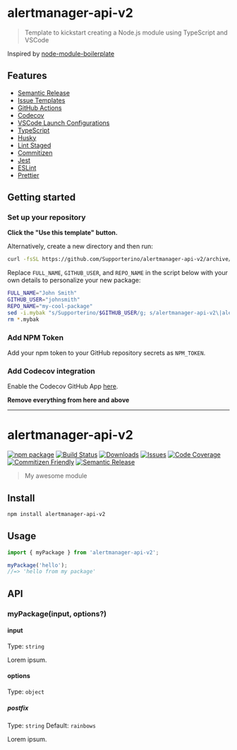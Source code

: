 # alertmanager-api-v2

> Template to kickstart creating a Node.js module using TypeScript and VSCode

Inspired by [node-module-boilerplate](https://github.com/sindresorhus/node-module-boilerplate)

## Features

- [Semantic Release](https://github.com/semantic-release/semantic-release)
- [Issue Templates](https://github.com/Supporterino/alertmanager-api-v2/tree/main/.github/ISSUE_TEMPLATE)
- [GitHub Actions](https://github.com/Supporterino/alertmanager-api-v2/tree/main/.github/workflows)
- [Codecov](https://about.codecov.io/)
- [VSCode Launch Configurations](https://github.com/Supporterino/alertmanager-api-v2/blob/main/.vscode/launch.json)
- [TypeScript](https://www.typescriptlang.org/)
- [Husky](https://github.com/typicode/husky)
- [Lint Staged](https://github.com/okonet/lint-staged)
- [Commitizen](https://github.com/search?q=commitizen)
- [Jest](https://jestjs.io/)
- [ESLint](https://eslint.org/)
- [Prettier](https://prettier.io/)

## Getting started

### Set up your repository

**Click the "Use this template" button.**

Alternatively, create a new directory and then run:

```bash
curl -fsSL https://github.com/Supporterino/alertmanager-api-v2/archive/main.tar.gz | tar -xz --strip-components=1
```

Replace `FULL_NAME`, `GITHUB_USER`, and `REPO_NAME` in the script below with your own details to personalize your new package:

```bash
FULL_NAME="John Smith"
GITHUB_USER="johnsmith"
REPO_NAME="my-cool-package"
sed -i.mybak "s/Supporterino/$GITHUB_USER/g; s/alertmanager-api-v2\|alertmanager-api-v2/$REPO_NAME/g; s/Lars Roth/$FULL_NAME/g" package.json package-lock.json README.md
rm *.mybak
```

### Add NPM Token

Add your npm token to your GitHub repository secrets as `NPM_TOKEN`.

### Add Codecov integration

Enable the Codecov GitHub App [here](https://github.com/apps/codecov).

**Remove everything from here and above**

---

# alertmanager-api-v2

[![npm package][npm-img]][npm-url]
[![Build Status][build-img]][build-url]
[![Downloads][downloads-img]][downloads-url]
[![Issues][issues-img]][issues-url]
[![Code Coverage][codecov-img]][codecov-url]
[![Commitizen Friendly][commitizen-img]][commitizen-url]
[![Semantic Release][semantic-release-img]][semantic-release-url]

> My awesome module

## Install

```bash
npm install alertmanager-api-v2
```

## Usage

```ts
import { myPackage } from 'alertmanager-api-v2';

myPackage('hello');
//=> 'hello from my package'
```

## API

### myPackage(input, options?)

#### input

Type: `string`

Lorem ipsum.

#### options

Type: `object`

##### postfix

Type: `string`
Default: `rainbows`

Lorem ipsum.

[build-img]:https://github.com/Supporterino/alertmanager-api-v2/actions/workflows/release.yml/badge.svg
[build-url]:https://github.com/Supporterino/alertmanager-api-v2/actions/workflows/release.yml
[downloads-img]:https://img.shields.io/npm/dt/alertmanager-api-v2
[downloads-url]:https://www.npmtrends.com/alertmanager-api-v2
[npm-img]:https://img.shields.io/npm/v/alertmanager-api-v2
[npm-url]:https://www.npmjs.com/package/alertmanager-api-v2
[issues-img]:https://img.shields.io/github/issues/Supporterino/alertmanager-api-v2
[issues-url]:https://github.com/Supporterino/alertmanager-api-v2/issues
[codecov-img]:https://codecov.io/gh/Supporterino/alertmanager-api-v2/branch/main/graph/badge.svg
[codecov-url]:https://codecov.io/gh/Supporterino/alertmanager-api-v2
[semantic-release-img]:https://img.shields.io/badge/%20%20%F0%9F%93%A6%F0%9F%9A%80-semantic--release-e10079.svg
[semantic-release-url]:https://github.com/semantic-release/semantic-release
[commitizen-img]:https://img.shields.io/badge/commitizen-friendly-brightgreen.svg
[commitizen-url]:http://commitizen.github.io/cz-cli/
